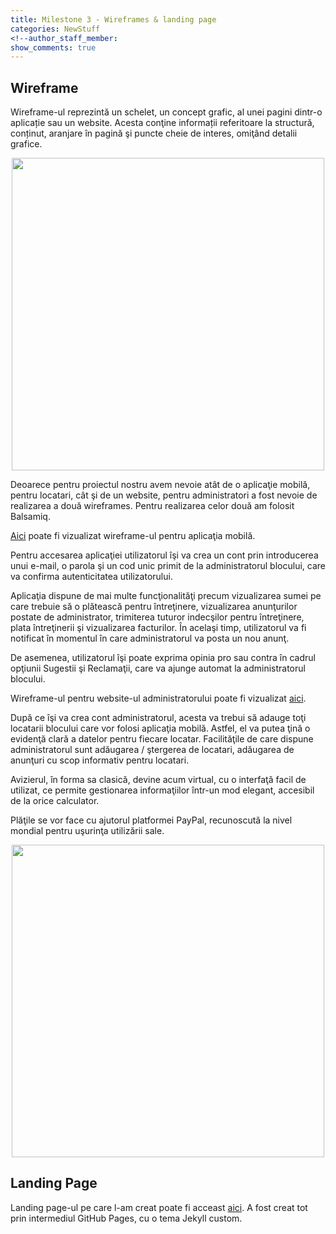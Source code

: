 ```yaml
---
title: Milestone 3 - Wireframes & landing page
categories: NewStuff
<!--author_staff_member:
show_comments: true
---
```


## Wireframe
Wireframe-ul reprezintă un schelet, un concept grafic, al unei pagini dintr-o aplicație sau un website. Acesta conţine informații referitoare la structură, conținut, aranjare în pagină şi puncte cheie de interes, omiţând detalii grafice.

<center>
<img src="https://github.com/rptoma/Flaty/raw/master/_posts/validare/wireframe.jpeg" width="500">
</center>

Deoarece pentru proiectul nostru avem nevoie atât de o aplicaţie mobilă, pentru locatari, cât şi de un website, pentru administratori a fost nevoie de realizarea a două wireframes.
Pentru realizarea celor două am folosit Balsamiq.

[Aici](https://balsamiq.cloud/subyp15/p3mqx5g) poate fi vizualizat wireframe-ul pentru aplicaţia mobilă.

Pentru accesarea aplicaţiei utilizatorul îşi va crea un cont prin introducerea unui e-mail, o parola şi un cod unic primit de la administratorul blocului, care va confirma autenticitatea utilizatorului.

Aplicaţia dispune de mai multe funcţionalităţi precum vizualizarea sumei pe care trebuie să o plătească pentru întreţinere, vizualizarea anunţurilor postate de administrator, trimiterea tuturor indecşilor pentru întreţinere, plata întreţinerii şi vizualizarea facturilor. În acelaşi timp, utilizatorul va fi notificat în momentul în care administratorul va posta un nou anunţ.

De asemenea, utilizatorul îşi poate exprima opinia pro sau contra în cadrul opţiunii Sugestii şi Reclamaţii, care va ajunge automat la administratorul blocului.

Wireframe-ul pentru website-ul administratorului poate fi vizualizat [aici](https://balsamiq.cloud/subyp15/pkaaf26).

După ce îşi va crea cont administratorul, acesta va trebui să adauge toţi locatarii blocului care vor folosi aplicaţia mobilă. Astfel, el va putea ţină o evidenţă clară a datelor pentru fiecare locatar. Facilităţile de care dispune administratorul sunt adăugarea / ştergerea de locatari, adăugarea de anunţuri cu scop informativ pentru locatari.

Avizierul, în forma sa clasică, devine acum virtual, cu o interfaţă facil de utilizat, ce permite gestionarea informaţiilor într-un mod elegant, accesibil de la orice calculator.

Plăţile se vor face cu ajutorul platformei PayPal, recunoscută la nivel mondial pentru uşurinţa utilizării sale. 

<center>
<img src="https://github.com/rptoma/Flaty/raw/master/_posts/validare/Paypal.jpg" width="500">
</center>

## Landing Page
Landing page-ul pe care l-am creat poate fi acceast [aici](https://rptoma.github.io/Flaty-landing-page-2/). A fost creat tot prin intermediul GitHub Pages, cu o tema Jekyll custom.
